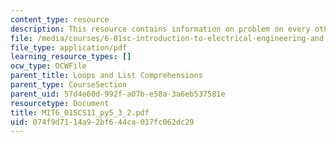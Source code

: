 ```yaml
---
content_type: resource
description: This resource contains information on problem on every other.
file: /media/courses/6-01sc-introduction-to-electrical-engineering-and-computer-science-i-spring-2011/074f9d7114a92bf644ca017fc062dc29_MIT6_01SCS11_py5_3_2.pdf
file_type: application/pdf
learning_resource_types: []
ocw_type: OCWFile
parent_title: Loops and List Comprehensions
parent_type: CourseSection
parent_uid: 57d4e60d-992f-a07b-e58a-3a6eb537581e
resourcetype: Document
title: MIT6_01SCS11_py5_3_2.pdf
uid: 074f9d71-14a9-2bf6-44ca-017fc062dc29
---
```

